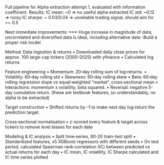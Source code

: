 Full pipeline for Alpha extraction attempt 1, evaluated with information coefficient.
Results:
IC mean: ~0 => no useful alpha extracted
IC std: ~0.12 => noisy
IC sharpe: ~ 0.03/0.04 => unreliable trading signal, should aim for >= 0.5

Next immediate improvements:
***-Huge increase in magnitude of data, uncorrelated and diversified data is ideal, including alternative data
-Build a proper risk model


Method:
Data ingestion & returns
• Downloaded daily close prices for approx. 100 large-cap tickers (2005–2025) with yfinance
• Calculated log returns

Feature engineering
• Momentum: 20‐day rolling sum of log‐returns.
• Volatility: 60‐day rolling std
• Skewness: 60‐day rolling skew
• Beta: 60‐day rolling regression slope vs  equal‐weighted “market”, cross‐sectional mean
• Interactions: momentum x volatility, beta squared.
• Reversal: negative 5-day cumulative return.
(these are textbook features, so understandably, no alpha to be extracted)

Target construction
• Shifted returns by –1 to make next day log‐return the prediction target.

Cross‐sectional normalisation
• z-scored every feature & target across tickers to remove level biases for each date

Modeling & IC analysis
• Split time‐series, 80-20 train-test split
• Standardized features, x5 XGBoost regressors with different seeds
• On test period, calculated Spearman rank‐correlation (IC) between predicted vs actual returns for each day
• IC mean, IC volatility, IC Sharpe calculated and IC time series plotted


